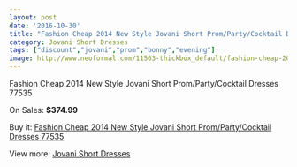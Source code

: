 ```yaml
---
layout: post
date: '2016-10-30'
title: "Fashion Cheap 2014 New Style Jovani Short Prom/Party/Cocktail Dresses  77535"
category: Jovani Short Dresses
tags: ["discount","jovani","prom","bonny","evening"]
image: http://www.neoformal.com/11563-thickbox_default/fashion-cheap-2014-new-style-jovani-short-prom-party-cocktail-dresses-77535.jpg
---
```

Fashion Cheap 2014 New Style Jovani Short Prom/Party/Cocktail Dresses  77535

On Sales: **$374.99**
<a href="https://www.neoformal.com/en/jovani-short-dresses-2014/4137-fashion-cheap-2014-new-style-jovani-short-prom-party-cocktail-dresses-77535.html"><amp-img layout="responsive" width="600" height="600" src="//www.neoformal.com/11563-thickbox_default/fashion-cheap-2014-new-style-jovani-short-prom-party-cocktail-dresses-77535.jpg" alt="Fashion Cheap 2014 New Style Jovani Short Prom/Party/Cocktail Dresses  77535 0" /></a>
<a href="https://www.neoformal.com/en/jovani-short-dresses-2014/4137-fashion-cheap-2014-new-style-jovani-short-prom-party-cocktail-dresses-77535.html"><amp-img layout="responsive" width="600" height="600" src="//www.neoformal.com/11564-thickbox_default/fashion-cheap-2014-new-style-jovani-short-prom-party-cocktail-dresses-77535.jpg" alt="Fashion Cheap 2014 New Style Jovani Short Prom/Party/Cocktail Dresses  77535 1" /></a>

Buy it: [Fashion Cheap 2014 New Style Jovani Short Prom/Party/Cocktail Dresses  77535](https://www.neoformal.com/en/jovani-short-dresses-2014/4137-fashion-cheap-2014-new-style-jovani-short-prom-party-cocktail-dresses-77535.html "Fashion Cheap 2014 New Style Jovani Short Prom/Party/Cocktail Dresses  77535")

View more: [Jovani Short Dresses](https://www.neoformal.com/en/54-jovani-short-dresses-2014 "Jovani Short Dresses")